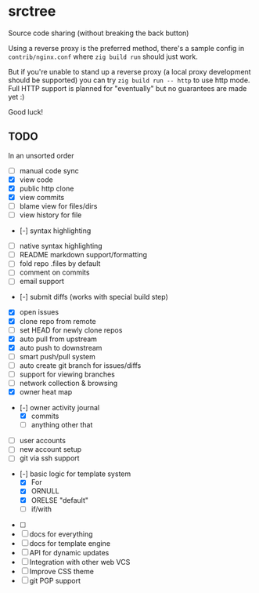 # srctree

Source code sharing (without breaking the back button)

Using a reverse proxy is the preferred method, there's a sample config in
`contrib/nginx.conf` where `zig build run` should just work. 

But if you're unable to stand up a reverse proxy (a local proxy development
should be supported) you can try `zig build run -- http` to use http mode. Full
HTTP support is planned for "eventually" but no guarantees are made yet :)

Good luck!


## TODO
In an unsorted order
  - [ ] manual code sync
  - [x] view code
  - [x] public http clone
  - [x] view commits
  - [ ] blame view for files/dirs
  - [ ] view history for file
  - [-] syntax highlighting
  - [ ] native syntax highlighting
  - [ ] README markdown support/formatting
  - [ ] fold repo .files by default
  - [ ] comment on commits
  - [ ] email support
  - [-] submit diffs (works with special build step)
  - [x] open issues
  - [x] clone repo from remote
  - [ ] set HEAD for newly clone repos
  - [x] auto pull from upstream
  - [x] auto push to downstream
  - [ ] smart push/pull system
  - [ ] auto create git branch for issues/diffs
  - [ ] support for viewing branches
  - [ ] network collection & browsing
  - [x] owner heat map
  - [-] owner activity journal
    - [x] commits
    - [ ] anything other that
  - [ ] user accounts
  - [ ] new account setup
  - [ ] git via ssh support
  - [-] basic logic for template system
    - [x] For
    - [x] ORNULL
    - [x] ORELSE "default"
    - [ ] if/with
  - [ ] 
  - [ ] docs for everything
  - [ ] docs for template engine
  - [ ] API for dynamic updates
  - [ ] Integration with other web VCS
  - [ ] Improve CSS theme
  - [ ] git PGP support
